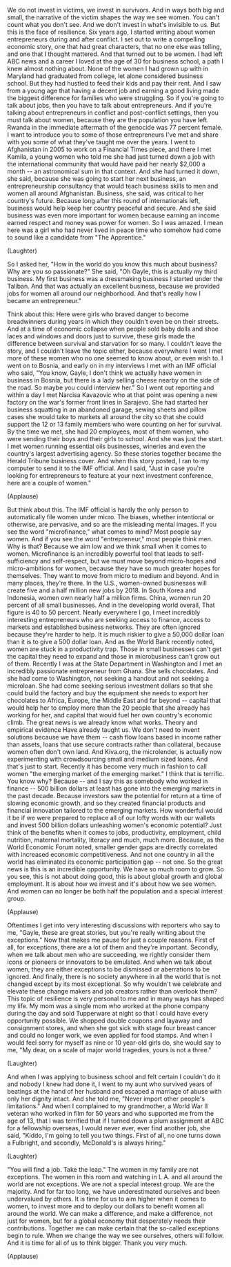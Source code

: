 
We do not invest in victims,
we invest in survivors.
And in ways both big and small,
the narrative of the victim
shapes the way we see women.
You can&#39;t count what you don&#39;t see.
And we don&#39;t invest in what&#39;s invisible to us.
But this is the face
of resilience.
Six years ago,
I started writing about women entrepreneurs
during and after conflict.
I set out to write a compelling economic story,
one that had great characters, that no one else was telling,
and one that I thought mattered.
And that turned out to be women.
I had left ABC news and a career I loved at the age of 30
for business school,
a path I knew almost nothing about.
None of the women I had grown up with in Maryland
had graduated from college,
let alone considered business school.
But they had hustled to feed their kids
and pay their rent.
And I saw from a young age
that having a decent job and earning a good living
made the biggest difference
for families who were struggling.
So if you&#39;re going to talk about jobs,
then you have to talk about entrepreneurs.
And if you&#39;re talking about entrepreneurs
in conflict and post-conflict settings,
then you must talk about women,
because they are the population you have left.
Rwanda in the immediate aftermath of the genocide
was 77 percent female.
I want to introduce you
to some of those entrepreneurs I&#39;ve met
and share with you some of what they&#39;ve taught me over the years.
I went to Afghanistan in 2005
to work on a Financial Times piece,
and there I met Kamila,
a young women who told me she had just turned down
a job with the international community
that would have paid her nearly $2,000 a month --
an astronomical sum in that context.
And she had turned it down, she said,
because she was going to start her next business,
an entrepreneurship consultancy
that would teach business skills
to men and women all around Afghanistan.
Business, she said,
was critical to her country&#39;s future.
Because long after this round of internationals left,
business would help keep her country
peaceful and secure.
And she said business was even more important for women
because earning an income earned respect
and money was power for women.
So I was amazed.
I mean here was a girl who had never lived in peace time
who somehow had come to sound like a candidate from &quot;The Apprentice.&quot;

(Laughter)

So I asked her, &quot;How in the world do you know this much about business?
Why are you so passionate?&quot;
She said, &quot;Oh Gayle, this is actually my third business.
My first business was a dressmaking business
I started under the Taliban.
And that was actually an excellent business,
because we provided jobs for women all around our neighborhood.
And that&#39;s really how I became an entrepreneur.&quot;

Think about this:
Here were girls who braved danger
to become breadwinners
during years in which they couldn&#39;t even be on their streets.
And at a time of economic collapse
when people sold baby dolls and shoe laces
and windows and doors
just to survive,
these girls made the difference
between survival and starvation
for so many.
I couldn&#39;t leave the story, and I couldn&#39;t leave the topic either,
because everywhere I went I met more of these women
who no one seemed to know about,
or even wish to.
I went on to Bosnia,
and early on in my interviews I met with an IMF official
who said, &quot;You know, Gayle,
I don&#39;t think we actually have women in business in Bosnia,
but there is a lady selling cheese nearby
on the side of the road.
So maybe you could interview her.&quot;
So I went out reporting
and within a day I met Narcisa Kavazovic
who at that point was opening a new factory
on the war&#39;s former front lines in Sarajevo.
She had started her business
squatting in an abandoned garage,
sewing sheets and pillow cases
she would take to markets all around the city
so that she could support
the 12 or 13 family members
who were counting on her for survival.
By the time we met, she had 20 employees,
most of them women,
who were sending their boys and their girls to school.
And she was just the start.
I met women running essential oils businesses,
wineries
and even the country&#39;s largest advertising agency.
So these stories together
became the Herald Tribune business cover.
And when this story posted,
I ran to my computer to send it to the IMF official.
And I said, &quot;Just in case you&#39;re looking for entrepreneurs
to feature at your next investment conference,
here are a couple of women.&quot;

(Applause)

But think about this.
The IMF official is hardly the only person
to automatically file women under micro.
The biases, whether intentional or otherwise,
are pervasive,
and so are the misleading mental images.
If you see the word &quot;microfinance,&quot;
what comes to mind?
Most people say women.
And if you see the word &quot;entrepreneur,&quot;
most people think men.
Why is that?
Because we aim low and we think small
when it comes to women.
Microfinance is an incredibly powerful tool
that leads to self-sufficiency and self-respect,
but we must move beyond micro-hopes
and micro-ambitions for women,
because they have so much greater hopes for themselves.
They want to move from micro to medium and beyond.
And in many places,
they&#39;re there.
In the U.S., women-owned businesses
will create five and a half million new jobs by 2018.
In South Korea and Indonesia,
women own nearly half a million firms.
China, women run 20 percent
of all small businesses.
And in the developing world overall,
That figure is 40 to 50 percent.
Nearly everywhere I go,
I meet incredibly interesting entrepreneurs
who are seeking access to finance, access to markets
and established business networks.
They are often ignored
because they&#39;re harder to help.
It is much riskier to give a 50,000 dollar loan
than it is to give a 500 dollar loan.
And as the World Bank recently noted,
women are stuck in a productivity trap.
Those in small businesses
can&#39;t get the capital they need to expand
and those in microbusiness
can&#39;t grow out of them.
Recently I was at the State Department in Washington
and I met an incredibly passionate entrepreneur from Ghana.
She sells chocolates.
And she had come to Washington,
not seeking a handout and not seeking a microloan.
She had come seeking serious investment dollars
so that she could build the factory
and buy the equipment she needs
to export her chocolates
to Africa, Europe, the Middle East
and far beyond --
capital that would help her to employ
more than the 20 people
that she already has working for her,
and capital that would fuel her own country&#39;s
economic climb.
The great news is
we already know what works.
Theory and empirical evidence
Have already taught us.
We don&#39;t need to invent solutions because we have them --
cash flow loans
based in income rather than assets,
loans that use secure contracts rather than collateral,
because women often don&#39;t own land.
And Kiva.org, the microlender,
is actually now experimenting with crowdsourcing
small and medium sized loans.
And that&#39;s just to start.
Recently it has become very much in fashion
to call women &quot;the emerging market of the emerging market.&quot;
I think that is terrific.
You know why?
Because -- and I say this as somebody who worked in finance --
500 billion dollars at least
has gone into the emerging markets in the past decade.
Because investors saw the potential for return
at a time of slowing economic growth,
and so they created financial products
and financial innovation
tailored to the emerging markets.
How wonderful would it be
if we were prepared to replace all of our lofty words
with our wallets
and invest 500 billion dollars
unleashing women&#39;s economic potential?
Just think of the benefits
when it comes to jobs, productivity,
employment, child nutrition,
maternal mortality, literacy
and much, much more.
Because, as the World Economic Forum noted,
smaller gender gaps are directly correlated
with increased economic competitiveness.
And not one country in all the world
has eliminated its economic participation gap --
not one.
So the great news
is this is an incredible opportunity.
We have so much room to grow.
So you see,
this is not about doing good,
this is about global growth
and global employment.
It is about how we invest
and it&#39;s about how we see women.
And women can no longer be
both half the population
and a special interest group.

(Applause)

Oftentimes I get into very interesting discussions with reporters
who say to me, &quot;Gayle, these are great stories,
but you&#39;re really writing about the exceptions.&quot;
Now that makes me pause for just a couple reasons.
First of all, for exceptions,
there are a lot of them
and they&#39;re important.
Secondly, when we talk about men who are succeeding,
we rightly consider them
icons or pioneers or innovators
to be emulated.
And when we talk about women,
they are either exceptions to be dismissed
or aberrations to be ignored.
And finally,
there is no society anywhere in all the world
that is not changed
except by its most exceptional.
So why wouldn&#39;t we celebrate and elevate
these change makers and job creators
rather than overlook them?
This topic of resilience is very personal to me
and in many ways has shaped my life.
My mom was a single mom
who worked at the phone company during the day
and sold Tupperware at night
so that I could have every opportunity possible.
We shopped double coupons
and layaway and consignment stores,
and when she got sick with stage four breast cancer
and could no longer work,
we even applied for food stamps.
And when I would feel sorry for myself
as nine or 10 year-old girls do,
she would say to me, &quot;My dear, on a scale of major world tragedies,
yours is not a three.&quot;

(Laughter)

And when I was applying to business school
and felt certain I couldn&#39;t do it
and nobody I knew had done it,
I went to my aunt who survived years of beatings at the hand of her husband
and escaped a marriage of abuse
with only her dignity intact.
And she told me,
&quot;Never import other people&#39;s limitations.&quot;
And when I complained to my grandmother,
a World War II veteran
who worked in film for 50 years
and who supported me from the age of 13,
that I was terrified
that if I turned down a plum assignment at ABC
for a fellowship overseas,
I would never ever, ever find another job,
she said, &quot;Kiddo, I&#39;m going to tell you two things.
First of all, no one turns down a Fulbright,
and secondly, McDonald&#39;s is always hiring.&quot;

(Laughter)

&quot;You will find a job. Take the leap.&quot;
The women in my family
are not exceptions.
The women in this room and watching in L.A.
and all around the world
are not exceptions.
We are not a special interest group.
We are the majority.
And for far too long,
we have underestimated ourselves
and been undervalued by others.
It is time for us to aim higher
when it comes to women,
to invest more and to deploy our dollars
to benefit women all around the world.
We can make a difference,
and make a difference, not just for women,
but for a global economy
that desperately needs their contributions.
Together we can make certain
that the so-called exceptions
begin to rule.
When we change the way we see ourselves,
others will follow.
And it is time for all of us
to think bigger.
Thank you very much.

(Applause)

